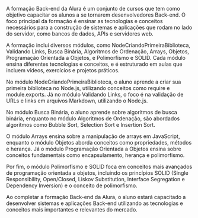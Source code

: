 A formação Back-end da Alura é um conjunto de cursos que tem como objetivo capacitar os alunos a se tornarem desenvolvedores Back-end. O foco principal da formação é ensinar as tecnologias e conceitos necessários para a construção de sistemas e aplicações que rodam no lado do servidor, como bancos de dados, APIs e servidores web.

A formação inclui diversos módulos, como NodeCriandoPrimeiraBiblioteca, Validando Links, Busca Binária, Algoritmos de Ordenação, Arrays, Objetos, Programação Orientada a Objetos, e Polimorfismo e SOLID. Cada módulo ensina diferentes tecnologias e conceitos, e é estruturado em aulas que incluem vídeos, exercícios e projetos práticos.

No módulo NodeCriandoPrimeiraBiblioteca, o aluno aprende a criar sua primeira biblioteca no Node.js, utilizando conceitos como require e module.exports. Já no módulo Validando Links, o foco é na validação de URLs e links em arquivos Markdown, utilizando o Node.js.

No módulo Busca Binária, o aluno aprende sobre algoritmos de busca binária, enquanto no módulo Algoritmos de Ordenação, são abordados algoritmos como Bubble Sort, Selection Sort e Insertion Sort.

O módulo Arrays ensina sobre a manipulação de arrays em JavaScript, enquanto o módulo Objetos aborda conceitos como propriedades, métodos e herança. Já o módulo Programação Orientada a Objetos ensina sobre conceitos fundamentais como encapsulamento, herança e polimorfismo.

Por fim, o módulo Polimorfismo e SOLID foca em conceitos mais avançados de programação orientada a objetos, incluindo os princípios SOLID (Single Responsibility, Open/Closed, Liskov Substitution, Interface Segregation e Dependency Inversion) e o conceito de polimorfismo.

Ao completar a formação Back-end da Alura, o aluno estará capacitado a desenvolver sistemas e aplicações Back-end utilizando as tecnologias e conceitos mais importantes e relevantes do mercado.
